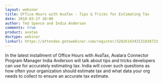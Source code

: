 ```yaml
---
layout: webinar
title: Office Hours with AvaTax - Tips & Tricks for Estimating Tax
date: 2018-03-27 10:00
author: Ted Spence and India Anderson
comments: true
product: avatax
doctype: webinar
linkurl: https://attendee.gotowebinar.com/register/3282614343131838723
---
```


In the latest installment of Office Hours with AvaTax, Avalara Connector Program Manager India Anderson will talk about tips and tricks developers can use for accurately estimating tax. India will cover such questions as how often your organization should estimate tax and what data your org needs to collect to ensure an accurate tax estimate.


